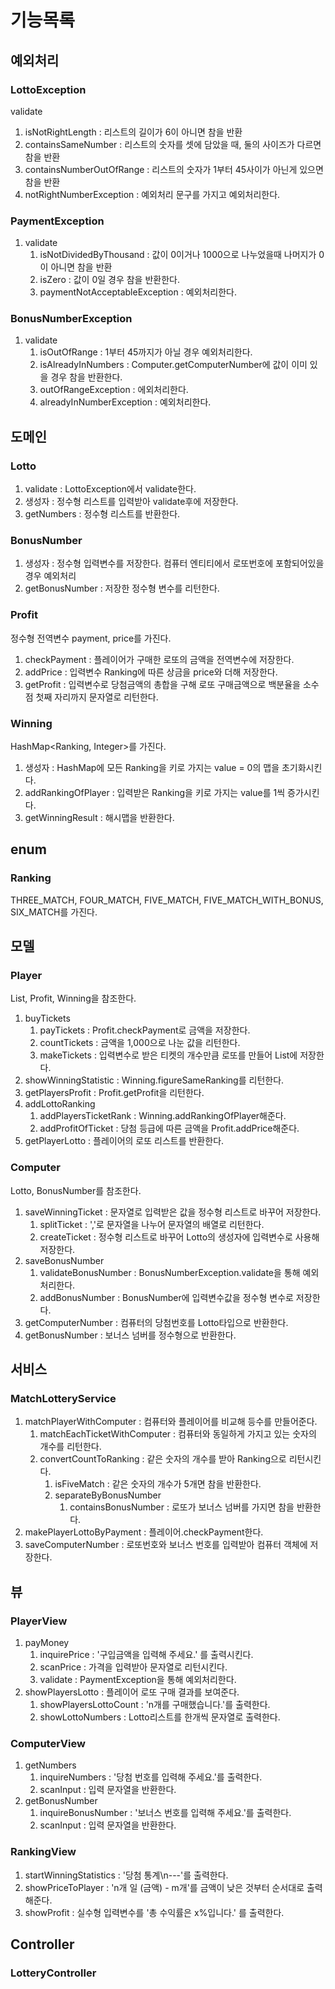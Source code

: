 # 기능목록

## 예외처리
### LottoException
validate
1. isNotRightLength : 리스트의 길이가 6이 아니면 참을 반환
2. containsSameNumber : 리스트의 숫자를 셋에 담았을 때, 둘의 사이즈가 다르면 참을 반환
3. containsNumberOutOfRange : 리스트의 숫자가 1부터 45사이가 아닌게 있으면 참을 반환
4. notRightNumberException : 예외처리 문구를 가지고 예외처리한다.

### PaymentException
1. validate
   1. isNotDividedByThousand : 값이 0이거나 1000으로 나누었을때 나머지가 0이 아니면 참을 반환
   2. isZero : 값이 0일 경우 참을 반환한다. 
   3. paymentNotAcceptableException : 예외처리한다.

### BonusNumberException
1. validate
   1. isOutOfRange : 1부터 45까지가 아닐 경우 예외처리한다. 
   2. isAlreadyInNumbers : Computer.getComputerNumber에 값이 이미 있을 경우 참을 반환한다. 
   3. outOfRangeException : 에외처리한다. 
   4. alreadyInNumberException : 예외처리한다. 

## 도메인
### Lotto
1. validate : LottoException에서 validate한다. 
2. 생성자 : 정수형 리스트를 입력받아 validate후에 저장한다.
3. getNumbers : 정수형 리스트를 반환한다. 

### BonusNumber
1. 생성자 : 정수형 입력변수를 저장한다. 컴퓨터 엔티티에서 로또번호에 포함되어있을 경우 예외처리
2. getBonusNumber : 저장한 정수형 변수를 리턴한다. 

### Profit
정수형 전역변수 payment, price를 가진다. 
1. checkPayment : 플레이어가 구매한 로또의 금액을 전역변수에 저장한다. 
2. addPrice : 입력변수 Ranking에 따른 상금을 price와 더해 저장한다.
3. getProfit : 입력변수로 당첨금액의 총합을 구해 로또 구매금액으로 백분율을 소수점 첫째 자리까지 문자열로 리턴한다. 

### Winning
HashMap<Ranking, Integer>를 가진다. 
1. 생성자 : HashMap에 모든 Ranking을 키로 가지는 value = 0의 맵을 초기화시킨다. 
2. addRankingOfPlayer : 입력받은 Ranking을 키로 가지는 value를 1씩 증가시킨다. 
3. getWinningResult : 해시맵을 반환한다. 

## enum
### Ranking
THREE_MATCH, FOUR_MATCH, FIVE_MATCH, FIVE_MATCH_WITH_BONUS, SIX_MATCH를 가진다.

## 모델
### Player
List<Lotto>, Profit, Winning을 참조한다. 
1. buyTickets
   1. payTickets : Profit.checkPayment로 금액을 저장한다. 
   2. countTickets : 금액을 1,000으로 나눈 값을 리턴한다. 
   3. makeTickets : 입력변수로 받은 티켓의 개수만큼 로또를 만들어 List<Lotto>에 저장한다. 
2. showWinningStatistic : Winning.figureSameRanking를 리턴한다. 
3. getPlayersProfit : Profit.getProfit을 리턴한다. 
4. addLottoRanking
   1. addPlayersTicketRank : Winning.addRankingOfPlayer해준다. 
   2. addProfitOfTicket : 당첨 등급에 따른 금액을 Profit.addPrice해준다. 
5. getPlayerLotto : 플레이어의 로또 리스트를 반환한다. 

### Computer
Lotto, BonusNumber를 참조한다. 
1. saveWinningTicket : 문자열로 입력받은 값을 정수형 리스트로 바꾸어 저장한다. 
   1. splitTicket : ','로 문자열을 나누어 문자열의 배열로 리턴한다. 
   2. createTicket : 정수형 리스트로 바꾸어 Lotto의 생성자에 입력변수로 사용해 저장한다. 
2. saveBonusNumber
   1. validateBonusNumber : BonusNumberException.validate을 통해 예외처리한다. 
   2. addBonusNumber : BonusNumber에 입력변수값을 정수형 변수로 저장한다.
3. getComputerNumber : 컴퓨터의 당첨번호를 Lotto타입으로 반환한다. 
4. getBonusNumber : 보너스 넘버를 정수형으로 반환한다. 

## 서비스
### MatchLotteryService
1. matchPlayerWithComputer : 컴퓨터와 플레이어를 비교해 등수를 만들어준다. 
   1. matchEachTicketWithComputer : 컴퓨터와 동일하게 가지고 있는 숫자의 개수를 리턴한다.
   2. convertCountToRanking : 같은 숫자의 개수를 받아 Ranking으로 리턴시킨다. 
      1. isFiveMatch : 같은 숫자의 개수가 5개면 참을 반환한다. 
      2. separateByBonusNumber
         1. containsBonusNumber : 로또가 보너스 넘버를 가지면 참을 반환한다.
2. makePlayerLottoByPayment : 플레이어.checkPayment한다. 
3. saveComputerNumber : 로또번호와 보너스 번호를 입력받아 컴퓨터 객체에 저장한다. 

## 뷰
### PlayerView
1. payMoney
   1. inquirePrice : '구입금액을 입력해 주세요.' 를 출력시킨다. 
   2. scanPrice : 가격을 입력받아 문자열로 리턴시킨다.
   3. validate : PaymentException을 통해 예외처리한다. 
2. showPlayersLotto : 플레이어 로또 구매 결과를 보여준다. 
   1. showPlayersLottoCount : 'n개를 구매했습니다.'를 출력한다. 
   2. showLottoNumbers : Lotto리스트를 한개씩 문자열로 출력한다. 

### ComputerView
1. getNumbers
   1. inquireNumbers : '당첨 번호를 입력해 주세요.'를 출력한다. 
   2. scanInput : 입력 문자열을 반환한다. 
2. getBonusNumber
   1. inquireBonusNumber : '보너스 번호를 입력해 주세요.'를 출력한다. 
   2. scanInput : 입력 문자열을 반환한다.

### RankingView
1. startWinningStatistics : '당첨 통계\n---'를 출력한다. 
2. showPriceToPlayer : 'n개 일 (금액) - m개'를 금액이 낮은 것부터 순서대로 출력해준다.
3. showProfit : 실수형 입력변수를 '총 수익률은 x%입니다.' 를 출력한다. 

## Controller
### LotteryController